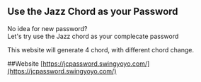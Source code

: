 ## Use the Jazz Chord as your Password

No idea for new password?\
Let's try use the Jazz chord as your complecate password

This website will generate 4 chord, with different chord change.

##Website
[https://jcpassword.swingyoyo.com/](https://jcpassword.swingyoyo.com/)
